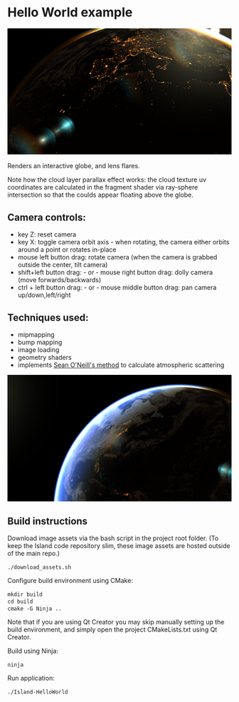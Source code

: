 # Hello World example

![screenshot](screenshot2.jpg)

Renders an interactive globe, and lens flares. 

Note how the cloud layer parallax effect works: the cloud texture uv coordinates are calculated in the fragment shader via ray-sphere intersection so that the coulds appear floating above the globe.

## Camera controls:

* key Z: reset camera
* key X: toggle camera orbit axis - when rotating, the camera either orbits around a point or rotates in-place
* mouse left button drag: rotate camera (when the camera is grabbed outside the center, tilt camera)
* shift+left button drag: - or - mouse right button drag: dolly camera (move forwards/backwards)
* ctrl + left button drag: - or - mouse middle button drag: pan camera up/down,left/right


## Techniques used: 

* mipmapping
* bump mapping
* image loading
* geometry shaders
* implements [Sean O'Neill's method](https://developer.nvidia.com/gpugems/gpugems2/part-ii-shading-lighting-and-shadows/chapter-16-accurate-atmospheric-scattering) to calculate atmospheric scattering

![screenshot](screenshot.jpg)

## Build instructions

Download image assets via the bash script in the project root folder. (To keep the Island code repository slim, these image assets are hosted outside of the main repo.)

    ./download_assets.sh

Configure build environment using CMake: 

    mkdir build 
    cd build
    cmake -G Ninja ..

Note that if you are using Qt Creator you may skip manually setting up the build environment, and simply open the project CMakeLists.txt using Qt Creator.

Build using Ninja:

    ninja

Run application: 

    ./Island-HelloWorld


